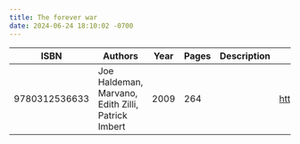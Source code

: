 ```yaml
---
title: The forever war
date: 2024-06-24 18:10:02 -0700
---
```


| ISBN        | Authors      | Year    | Pages    | Description    | URL   |
| ----------- | ------------ | ------- | -------- | -------------- | ----- |
| 9780312536633  | Joe Haldeman, Marvano, Edith Zilli, Patrick Imbert| 2009| 264| |https://openlibrary.org/books/OL23164925M/The_forever_war|    